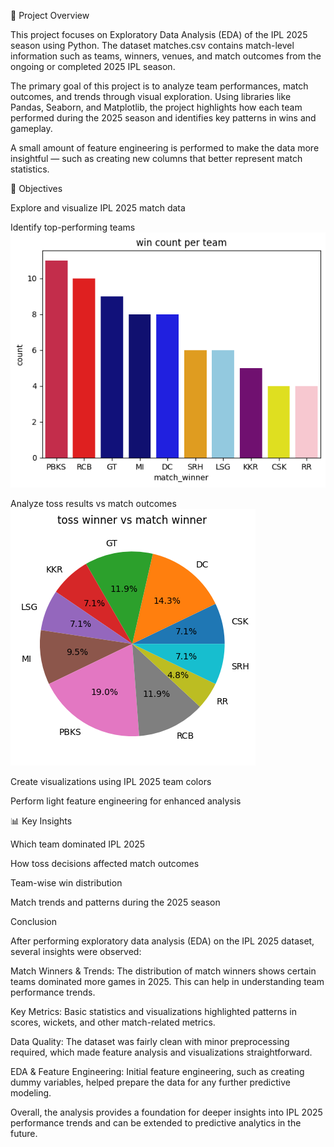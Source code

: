🧾 Project Overview

This project focuses on Exploratory Data Analysis (EDA) of the IPL 2025 season using Python.
The dataset matches.csv contains match-level information such as teams, winners, venues, and match outcomes from the ongoing or completed 2025 IPL season.

The primary goal of this project is to analyze team performances, match outcomes, and trends through visual exploration.
Using libraries like Pandas, Seaborn, and Matplotlib, the project highlights how each team performed during the 2025 season and identifies key patterns in wins and gameplay.

A small amount of feature engineering is performed to make the data more insightful — such as creating new columns that better represent match statistics.

🎯 Objectives

Explore and visualize IPL 2025 match data

Identify top-performing teams
![Win Count per Team and top performers](topperformingandwincount.png)

Analyze toss results vs match outcomes
![tosswinner vs match winner ](tosswinnervsmatchcopunt.png)

Create visualizations using IPL 2025 team colors

Perform light feature engineering for enhanced analysis

📊 Key Insights

Which team dominated IPL 2025

How toss decisions affected match outcomes

Team-wise win distribution

Match trends and patterns during the 2025 season

Conclusion

After performing exploratory data analysis (EDA) on the IPL 2025 dataset, several insights were observed:

Match Winners & Trends: The distribution of match winners shows certain teams dominated more games in 2025. This can help in understanding team performance trends.

Key Metrics: Basic statistics and visualizations highlighted patterns in scores, wickets, and other match-related metrics.

Data Quality: The dataset was fairly clean with minor preprocessing required, which made feature analysis and visualizations straightforward.

EDA & Feature Engineering: Initial feature engineering, such as creating dummy variables, helped prepare the data for any further predictive modeling.

Overall, the analysis provides a foundation for deeper insights into IPL 2025 performance trends and can be extended to predictive analytics in the future.